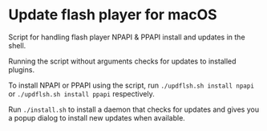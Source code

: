 # Update flash player for macOS
Script for handling flash player NPAPI &amp; PPAPI install and updates in the shell.

Running the script without arguments checks for updates to installed plugins.

To install NPAPI or PPAPI using the script, run
`./updflsh.sh install npapi`
or
`./updflsh.sh install ppapi`
respectively.

Run `./install.sh` to install a daemon that checks for updates and gives you a popup dialog to install new updates when available.
